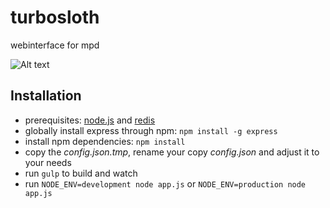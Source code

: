 # turbosloth
webinterface for mpd


![Alt text](https://lh5.googleusercontent.com/2s3beh_oLAhY2OCSGDiHhkeFomVXgGXvpc5jvkOC9T3uqid_Ra_UzV09oNc9dkwrgoW4fgJttLcLl30=w1293-h561 "Screenshot")


Installation
-----------------
* prerequisites: [node.js](http://nodejs.org/) and [redis](http://redis.io/)
* globally install express through npm: `npm install -g express`
* install npm dependencies: `npm install`
* copy the *config.json.tmp*, rename your copy *config.json* and adjust it to your needs
* run `gulp` to build and watch
* run `NODE_ENV=development node app.js` or `NODE_ENV=production node app.js`



